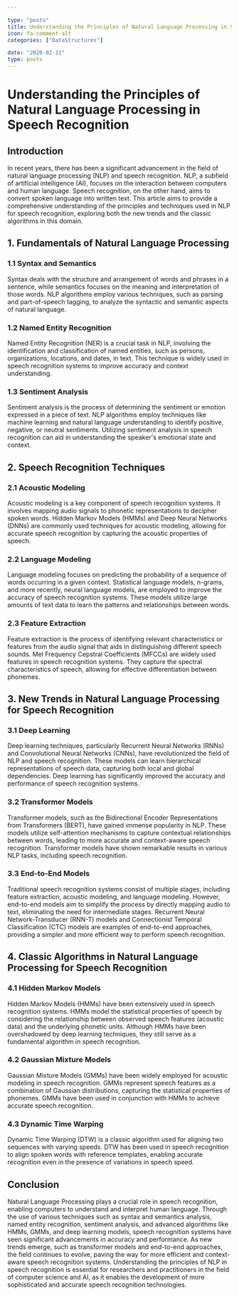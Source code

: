 ```yaml
---

type: "posts"
title: Understanding the Principles of Natural Language Processing in Speech Recognition
icon: fa-comment-alt
categories: ["DataStructures"]

date: "2020-02-11"
type: posts
---
```





# Understanding the Principles of Natural Language Processing in Speech Recognition

## Introduction

In recent years, there has been a significant advancement in the field of natural language processing (NLP) and speech recognition. NLP, a subfield of artificial intelligence (AI), focuses on the interaction between computers and human language. Speech recognition, on the other hand, aims to convert spoken language into written text. This article aims to provide a comprehensive understanding of the principles and techniques used in NLP for speech recognition, exploring both the new trends and the classic algorithms in this domain.

## 1. Fundamentals of Natural Language Processing

### 1.1 Syntax and Semantics
Syntax deals with the structure and arrangement of words and phrases in a sentence, while semantics focuses on the meaning and interpretation of those words. NLP algorithms employ various techniques, such as parsing and part-of-speech tagging, to analyze the syntactic and semantic aspects of natural language.

### 1.2 Named Entity Recognition
Named Entity Recognition (NER) is a crucial task in NLP, involving the identification and classification of named entities, such as persons, organizations, locations, and dates, in text. This technique is widely used in speech recognition systems to improve accuracy and context understanding.

### 1.3 Sentiment Analysis
Sentiment analysis is the process of determining the sentiment or emotion expressed in a piece of text. NLP algorithms employ techniques like machine learning and natural language understanding to identify positive, negative, or neutral sentiments. Utilizing sentiment analysis in speech recognition can aid in understanding the speaker's emotional state and context.

## 2. Speech Recognition Techniques

### 2.1 Acoustic Modeling
Acoustic modeling is a key component of speech recognition systems. It involves mapping audio signals to phonetic representations to decipher spoken words. Hidden Markov Models (HMMs) and Deep Neural Networks (DNNs) are commonly used techniques for acoustic modeling, allowing for accurate speech recognition by capturing the acoustic properties of speech.

### 2.2 Language Modeling
Language modeling focuses on predicting the probability of a sequence of words occurring in a given context. Statistical language models, n-grams, and more recently, neural language models, are employed to improve the accuracy of speech recognition systems. These models utilize large amounts of text data to learn the patterns and relationships between words.

### 2.3 Feature Extraction
Feature extraction is the process of identifying relevant characteristics or features from the audio signal that aids in distinguishing different speech sounds. Mel Frequency Cepstral Coefficients (MFCCs) are widely used features in speech recognition systems. They capture the spectral characteristics of speech, allowing for effective differentiation between phonemes.

## 3. New Trends in Natural Language Processing for Speech Recognition

### 3.1 Deep Learning
Deep learning techniques, particularly Recurrent Neural Networks (RNNs) and Convolutional Neural Networks (CNNs), have revolutionized the field of NLP and speech recognition. These models can learn hierarchical representations of speech data, capturing both local and global dependencies. Deep learning has significantly improved the accuracy and performance of speech recognition systems.

### 3.2 Transformer Models
Transformer models, such as the Bidirectional Encoder Representations from Transformers (BERT), have gained immense popularity in NLP. These models utilize self-attention mechanisms to capture contextual relationships between words, leading to more accurate and context-aware speech recognition. Transformer models have shown remarkable results in various NLP tasks, including speech recognition.

### 3.3 End-to-End Models
Traditional speech recognition systems consist of multiple stages, including feature extraction, acoustic modeling, and language modeling. However, end-to-end models aim to simplify the process by directly mapping audio to text, eliminating the need for intermediate stages. Recurrent Neural Network-Transducer (RNN-T) models and Connectionist Temporal Classification (CTC) models are examples of end-to-end approaches, providing a simpler and more efficient way to perform speech recognition.

## 4. Classic Algorithms in Natural Language Processing for Speech Recognition

### 4.1 Hidden Markov Models
Hidden Markov Models (HMMs) have been extensively used in speech recognition systems. HMMs model the statistical properties of speech by considering the relationship between observed speech features (acoustic data) and the underlying phonetic units. Although HMMs have been overshadowed by deep learning techniques, they still serve as a fundamental algorithm in speech recognition.

### 4.2 Gaussian Mixture Models
Gaussian Mixture Models (GMMs) have been widely employed for acoustic modeling in speech recognition. GMMs represent speech features as a combination of Gaussian distributions, capturing the statistical properties of phonemes. GMMs have been used in conjunction with HMMs to achieve accurate speech recognition.

### 4.3 Dynamic Time Warping
Dynamic Time Warping (DTW) is a classic algorithm used for aligning two sequences with varying speeds. DTW has been used in speech recognition to align spoken words with reference templates, enabling accurate recognition even in the presence of variations in speech speed.

## Conclusion

Natural Language Processing plays a crucial role in speech recognition, enabling computers to understand and interpret human language. Through the use of various techniques such as syntax and semantics analysis, named entity recognition, sentiment analysis, and advanced algorithms like HMMs, GMMs, and deep learning models, speech recognition systems have seen significant advancements in accuracy and performance. As new trends emerge, such as transformer models and end-to-end approaches, the field continues to evolve, paving the way for more efficient and context-aware speech recognition systems. Understanding the principles of NLP in speech recognition is essential for researchers and practitioners in the field of computer science and AI, as it enables the development of more sophisticated and accurate speech recognition technologies.
